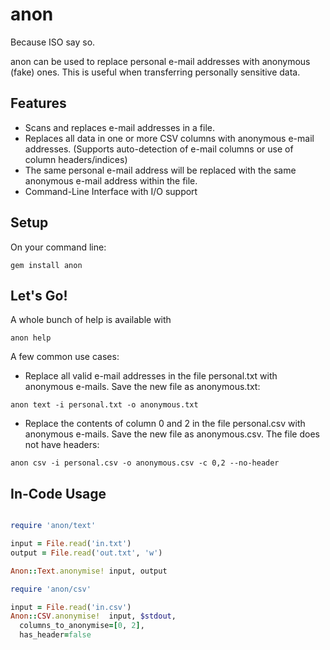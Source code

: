 # anon

Because ISO say so.

anon can be used to replace personal e-mail addresses with anonymous (fake) ones. This is useful when transferring personally sensitive data.

## Features

- Scans and replaces e-mail addresses in a file.
- Replaces all data in one or more CSV columns with anonymous e-mail addresses. (Supports auto-detection of e-mail columns or use of column headers/indices)
- The same personal e-mail address will be replaced with the same anonymous e-mail address within the file.
- Command-Line Interface with I/O support

## Setup

On your command line:
```
gem install anon
```

## Let's Go!

A whole bunch of help is available with

```
anon help
```

A few common use cases:

* Replace all valid e-mail addresses in the file personal.txt with anonymous e-mails. Save the new file as anonymous.txt:
```
anon text -i personal.txt -o anonymous.txt
```

* Replace the contents of column 0 and 2 in the file personal.csv with anonymous e-mails. Save the new file as anonymous.csv. The file does not have headers:
```
anon csv -i personal.csv -o anonymous.csv -c 0,2 --no-header
```

## In-Code Usage

```ruby

require 'anon/text'

input = File.read('in.txt')
output = File.read('out.txt', 'w')

Anon::Text.anonymise! input, output

require 'anon/csv'

input = File.read('in.csv')
Anon::CSV.anonymise!  input, $stdout,
  columns_to_anonymise=[0, 2], 
  has_header=false

```

